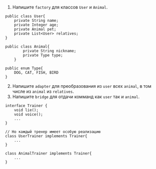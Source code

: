 1. Напишите `factory` для классов `User` и `Animal`.
```
public class User{
    private String name;
    private Integer age;
    private Animal pet;
    private List<User> relatives;
}
```
```
public class Animal{
        private String nickname;
        private Type type;
    }
```
```
public enum Type{
    DOG, CAT, FISH, BIRD
}
```
2. Напишите `adapter` для преобразования из `user` всех `animal`, 
в том числе из `animal` из `relatives`.
3. Напишите `bridge` для отдачи комманд как `user` так и `animal`.
```
interface Trainer {
    void lie();
    void voice();
    ...
}
```
```
// Но каждый тренер имеет особую реализацию
class UserTrainer implements Trainer{
    ...
}
```
```
class AnimalTrainer implements Trainer{
    ...
}
```
